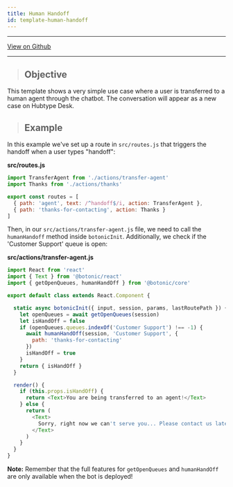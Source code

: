 ```yaml
---
title: Human Handoff
id: template-human-handoff
---
```


---

[<u>View on Github</u>](https://github.com/hubtype/botonic/tree/master/packages/botonic-cli/templates/handoff)

---

>## Objective
This template shows a very simple use case where a user is transferred to a human agent through the chatbot. The conversation will appear as a new case on Hubtype Desk.

>## Example
In this example we've set up a route in `src/routes.js` that triggers the handoff when a user types "handoff":

**src/routes.js**

```javascript
import TransferAgent from './actions/transfer-agent'
import Thanks from './actions/thanks'

export const routes = [
  { path: 'agent', text: /^handoff$/i, action: TransferAgent },
  { path: 'thanks-for-contacting', action: Thanks }
]
```

Then, in our `src/actions/transfer-agent.js` file, we need to call the `humanHandoff` method inside `botonicInit`.
Additionally, we check if the 'Customer Support' queue is open:

**src/actions/transfer-agent.js**

```javascript
import React from 'react'
import { Text } from '@botonic/react'
import { getOpenQueues, humanHandOff } from '@botonic/core'

export default class extends React.Component {

  static async botonicInit({ input, session, params, lastRoutePath }) {
    let openQueues = await getOpenQueues(session)
    let isHandOff = false
    if (openQueues.queues.indexOf('Customer Support') !== -1) {
      await humanHandOff(session, 'Customer Support', {
        path: 'thanks-for-contacting'
      })
      isHandOff = true
    }
    return { isHandOff }
  }

  render() {
    if (this.props.isHandOff) {
      return <Text>You are being transferred to an agent!</Text>
    } else {
      return (
        <Text>
          Sorry, right now we can't serve you... Please contact us later!
        </Text>
      )
    }
  }
}
```

**Note:** Remember that the full features for `getOpenQueues` and `humanHandOff` are only available when the bot is deployed!  

